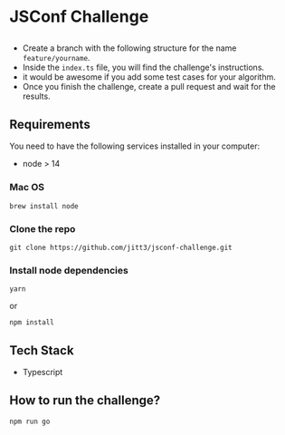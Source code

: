 # JSConf Challenge

##

- Create a branch with the following structure for the name `feature/yourname`.
- Inside the `index.ts` file, you will find the challenge's instructions.
- it would be awesome if you add some test cases for your algorithm.
- Once you finish the challenge, create a pull request and wait for the results.

## Requirements

You need to have the following services installed in your computer:

- node > 14

### Mac OS

```
brew install node
```

### Clone the repo

```
git clone https://github.com/jitt3/jsconf-challenge.git
```

### Install node dependencies

```
yarn
```

or

```
npm install
```

## Tech Stack

- Typescript


## How to run the challenge?
```bash
npm run go
```
